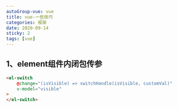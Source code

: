 ```yaml
---
autoGroup-vue: vue
title: vue-一些技巧
categories: 框架
date: 2020-09-14
sticky: 2
tags: [vue]
---
```

 
<Meta/>  
 
## 1、element组件内闭包传参
```html
<el-switch
    @change="(isVisible) => switchHandle(isVisible, customVal)"
    v-model="visible"
>
</el-switch>
```